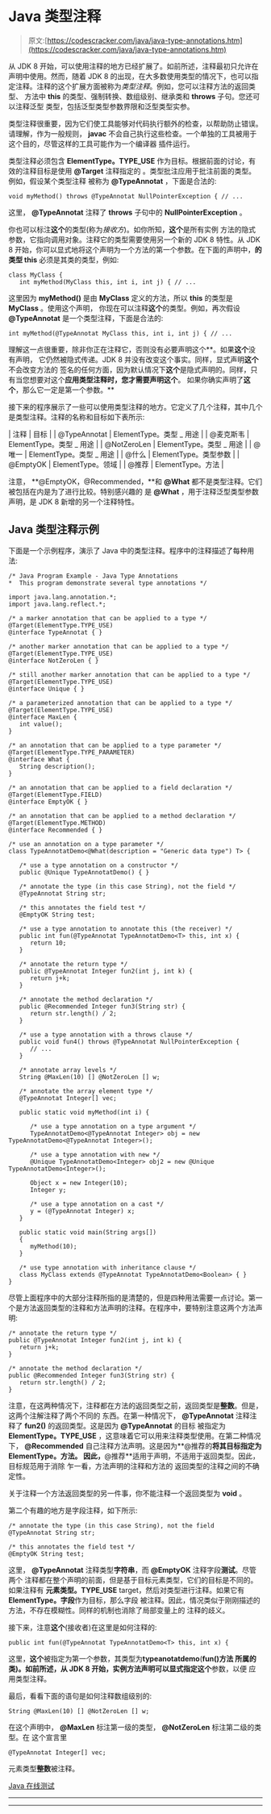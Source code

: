 # Java 类型注释

> 原文:[https://codescracker.com/java/java-type-annotations.htm](https://codescracker.com/java/java-type-annotations.htm)

从 JDK 8 开始，可以使用注释的地方已经扩展了。如前所述，注释最初只允许在声明中使用。然而，随着 JDK 8 的出现，在大多数使用类型的情况下，也可以指定注释。注释的这个扩展方面被称为*类型注释*。例如，您可以注释方法的返回类型、 方法中 **this** 的类型、强制转换、数组级别、继承类和 **throws** 子句。您还可以注释泛型 类型，包括泛型类型参数界限和泛型类型实参。

类型注释很重要，因为它们使工具能够对代码执行额外的检查，以帮助防止错误。请理解，作为一般规则， **javac** 不会自己执行这些检查。一个单独的工具被用于这个目的，尽管这样的工具可能作为一个编译器 插件运行。

类型注释必须包含 **ElementType。TYPE_USE** 作为目标。根据前面的讨论，有效的注释目标是使用 **@Target** 注释指定的 。类型批注应用于批注前面的类型。例如，假设某个类型注释 被称为 **@TypeAnnotat** ，下面是合法的:

```
void myMethod() throws @TypeAnnotat NullPointerException { // ...
```

这里， **@TypeAnnotat** 注释了 **throws** 子句中的 **NullPointerException** 。

你也可以标注**这个**的类型(称为*接收方*)。如你所知，**这个**是所有实例 方法的隐式参数，它指向调用对象。注释它的类型需要使用另一个新的 JDK 8 特性。从 JDK 8 开始，你可以显式地将这个声明为一个方法的第一个参数。在下面的声明中，**的类型 this** 必须是其类的类型，例如:

```
class MyClass {
   int myMethod(MyClass this, int i, int j) { // ...
```

这里因为 **myMethod()** 是由 **MyClass** 定义的方法，所以 **this** 的类型是 **MyClass** 。使用这个声明， 你现在可以注释**这个**的类型。例如，再次假设 **@TypeAnnotat** 是一个类型注释，下面是合法的:

```
int myMethod(@TypeAnnotat MyClass this, int i, int j) { // ...
```

理解这一点很重要，除非你正在注释它，否则没有必要声明这个**。如果**这个**没有声明， 它仍然被隐式传递。JDK 8 并没有改变这个事实。同样，显式声明**这个**不会改变方法的 签名的任何方面，因为默认情况下**这个**是隐式声明的。同样，只有当您想要对这个**应用类型注释时，您才需要声明这个**。 如果你确实声明了**这个**，那么它一定是第一个参数。**

接下来的程序展示了一些可以使用类型注释的地方。它定义了几个注释，其中几个是类型注释。注释的名称和目标如下表所示:

| 注释 | 目标 |
| @TypeAnnotat | ElementType。类型 _ 用途 |
| @麦克斯韦 | ElementType。类型 _ 用途 |
| @NotZeroLen | ElementType。类型 _ 用途 |
| @唯一 | ElementType。类型 _ 用途 |
| @什么 | ElementType。类型参数 |
| @EmptyOK | ElementType。领域 |
| @推荐 | ElementType。方法 |

注意， **@EmptyOK，@Recommended，**和 **@What** 都不是类型注释。它们被包括在内是为了进行比较。特别感兴趣的 是 **@What** ，用于注释泛型类型参数声明，是 JDK 8 新增的另一个注释特性。

## Java 类型注释示例

下面是一个示例程序，演示了 Java 中的类型注释。程序中的注释描述了每种用法:

```
/* Java Program Example - Java Type Annotations 
*  This program demonstrate several type annotations */

import java.lang.annotation.*;
import java.lang.reflect.*;

/* a marker annotation that can be applied to a type */
@Target(ElementType.TYPE_USE)
@interface TypeAnnotat { }

/* another marker annotation that can be applied to a type */
@Target(ElementType.TYPE_USE)
@interface NotZeroLen { }

/* still another marker annotation that can be applied to a type */
@Target(ElementType.TYPE_USE)
@interface Unique { }

/* a parameterized annotation that can be applied to a type */
@Target(ElementType.TYPE_USE)
@interface MaxLen {
   int value();
}

/* an annotation that can be applied to a type parameter */
@Target(ElementType.TYPE_PARAMETER)
@interface What {
   String description();
}

/* an annotation that can be applied to a field declaration */
@Target(ElementType.FIELD)
@interface EmptyOK { }

/* an annotation that can be applied to a method declaration */
@Target(ElementType.METHOD)
@interface Recommended { }

/* use an annotation on a type parameter */
class TypeAnnotatDemo<@What(description = "Generic data type") T> {

   /* use a type annotation on a constructor */
   public @Unique TypeAnnotatDemo() { }

   /* annotate the type (in this case String), not the field */
   @TypeAnnotat String str;

   /* this annotates the field test */
   @EmptyOK String test;

   /* use a type annotation to annotate this (the receiver) */
   public int fun(@TypeAnnotat TypeAnnotatDemo<T> this, int x) {
      return 10;
   }

   /* annotate the return type */
   public @TypeAnnotat Integer fun2(int j, int k) {
      return j+k;
   }

   /* annotate the method declaration */
   public @Recommended Integer fun3(String str) {
      return str.length() / 2;
   }

   /* use a type annotation with a throws clause */
   public void fun4() throws @TypeAnnotat NullPointerException {
      // ...
   }

   /* annotate array levels */
   String @MaxLen(10) [] @NotZeroLen [] w;

   /* annotate the array element type */
   @TypeAnnotat Integer[] vec;

   public static void myMethod(int i) {

      /* use a type annotation on a type argument */
      TypeAnnotatDemo<@TypeAnnotat Integer> obj = new TypeAnnotatDemo<@TypeAnnotat Integer>();

      /* use a type annotation with new */
      @Unique TypeAnnotatDemo<Integer> obj2 = new @Unique TypeAnnotatDemo<Integer>();

      Object x = new Integer(10);
      Integer y;

      /* use a type annotation on a cast */
      y = (@TypeAnnotat Integer) x;
   }

   public static void main(String args[])
   {
      myMethod(10);
   }

   /* use type annotation with inheritance clause */
   class MyClass extends @TypeAnnotat TypeAnnotatDemo<Boolean> { }
}
```

尽管上面程序中的大部分注释所指的是清楚的，但是四种用法需要一点讨论。第一个是方法返回类型的注释和方法声明的注释。在程序中，要特别注意这两个方法声明:

```
/* annotate the return type */
public @TypeAnnotat Integer fun2(int j, int k) {
   return j+k;
}

/* annotate the method declaration */
public @Recommended Integer fun3(String str) {
   return str.length() / 2;
}
```

注意，在这两种情况下，注释都在方法的返回类型之前，返回类型是**整数**。但是，这两个注解注释了两个不同的 东西。在第一种情况下， **@TypeAnnotat** 注释注释了 **fun2()** 的返回类型。这是因为 **@TypeAnnotat** 的目标 被指定为 **ElementType。TYPE_USE** ，这意味着它可以用来注释类型使用。在第二种情况下， **@Recommended** 自己注释方法声明。这是因为**@推荐的**将其目标指定为 **ElementType。方法**。 因此，**@推荐**适用于声明，不适用于返回类型。因此，目标规范用于消除 乍一看，方法声明的注释和方法的 返回类型的注释之间的不确定性。

关于注释一个方法返回类型的另一件事，你不能注释一个返回类型为 **void** 。

第二个有趣的地方是字段注释，如下所示:

```
/* annotate the type (in this case String), not the field
@TypeAnnotat String str;

/* this annotates the field test */
@EmptyOK String test;
```

这里， **@TypeAnnotat** 注释类型**字符串**，而 **@EmptyOK** 注释字段**测试**。尽管两个 注释都在整个声明的前面，但是基于目标元素类型，它们的目标是不同的。如果注释有 **元素类型。TYPE_USE** target，然后对类型进行注释。如果它有 **ElementType。字段**作为目标，那么字段 被注释。因此，情况类似于刚刚描述的方法，不存在模糊性。同样的机制也消除了局部变量上的 注释的歧义。

接下来，注意**这个**(接收者)在这里是如何注释的:

```
public int fun(@TypeAnnotat TypeAnnotatDemo<T> this, int x) {
```

这里，**这个**被指定为第一个参数，其类型为**typeanotatdemo**(**fun()**方法 所属的类)。如前所述，从 JDK 8 开始，实例方法声明可以显式指定**这个**参数，以便 应用类型注释。

最后，看看下面的语句是如何注释数组级别的:

```
String @MaxLen(10) [] @NotZeroLen [] w;
```

在这个声明中， **@MaxLen** 标注第一级的类型， **@NotZeroLen** 标注第二级的类型。在 这个宣言里

```
@TypeAnnotat Integer[] vec;
```

元素类型**整数**被注释。

[Java 在线测试](/exam/showtest.php?subid=1)

* * *

* * *